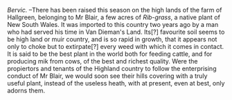 *Bervic.* –There has been raised this season on the high lands of the farm of Hallgreen, belonging to Mr Blair, a few acres of *Rib-grass*, a native plant of New South Wales. It was imported to this country two years ago by a man who had served his time in Van Dieman's Land. Its[?] favourite soil seems to be high land or muir country, and is so rapid in growth, that it appears not only to choke but to extirpate[?] every weed with which it comes in contact. It is said to be the best plant in the world both for feeding cattle, and for producing mik from cows, of the best and richest quality. Were the propiertors and tenants of the Highland country to follow the enterprising conduct of Mr Blair, we would soon see their hills covering with a truly useful plant, instead of the useless heath, with at present, even at best, only adorns them.